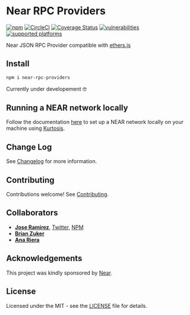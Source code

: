 Near RPC Providers
==================

[![npm](https://img.shields.io/npm/v/near-rpc-providers)](https://www.npmjs.com/package/near-rpc-providers)
[![CircleCI](https://circleci.com/gh/blockcoders/near-rpc-providers/tree/main.svg?style=svg)](https://circleci.com/gh/blockcoders/near-rpc-providers/tree/main)
[![Coverage Status](https://coveralls.io/repos/github/blockcoders/near-rpc-providers/badge.svg?branch=main)](https://coveralls.io/github/blockcoders/near-rpc-providers?branch=main)
[![vulnerabilities](https://img.shields.io/snyk/vulnerabilities/npm/near-rpc-providers)](https://snyk.io/test/github/blockcoders/near-rpc-providers)
[![supported platforms](https://img.shields.io/badge/platforms-Express%20%26%20Fastify-green)](https://img.shields.io/badge/platforms-Express%20%26%20Fastify-green)

Near JSON RPC Provider compatible with [ethers.js](https://github.com/ethers-io/ethers.js/)

## Install

```sh
npm i near-rpc-providers
```

Currently under developement 🤓

## Running a NEAR network locally

Follow the documentation [here](https://github.com/kurtosis-tech/near-kurtosis-module#near-kurtosis-module) to set up a NEAR network locally on your machine using [Kurtosis](https://docs.kurtosistech.com/).

## Change Log

See [Changelog](CHANGELOG.md) for more information.

## Contributing

Contributions welcome! See [Contributing](CONTRIBUTING.md).

## Collaborators

* [__Jose Ramirez__](https://github.com/jarcodallo), [Twitter](https://twitter.com/jarcodallo), [NPM](https://www.npmjs.com/~jarcodallo)
* [__Brian Zuker__](https://github.com/bzuker)
* [__Ana Riera__](https://github.com/AnnRiera)

## Acknowledgements

This project was kindly sponsored by [Near](https://near.org/).

## License

Licensed under the MIT - see the [LICENSE](LICENSE) file for details.
